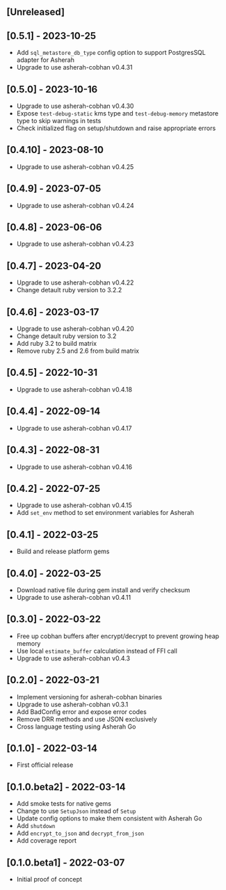 ## [Unreleased]

## [0.5.1] - 2023-10-25

- Add `sql_metastore_db_type` config option to support PostgresSQL adapter for Asherah
- Upgrade to use asherah-cobhan v0.4.31

## [0.5.0] - 2023-10-16

- Upgrade to use asherah-cobhan v0.4.30
- Expose `test-debug-static` kms type and `test-debug-memory` metastore type to skip warnings in tests
- Check initialized flag on setup/shutdown and raise appropriate errors

## [0.4.10] - 2023-08-10

- Upgrade to use asherah-cobhan v0.4.25

## [0.4.9] - 2023-07-05

- Upgrade to use asherah-cobhan v0.4.24

## [0.4.8] - 2023-06-06

- Upgrade to use asherah-cobhan v0.4.23

## [0.4.7] - 2023-04-20

- Upgrade to use asherah-cobhan v0.4.22
- Change detault ruby version to 3.2.2

## [0.4.6] - 2023-03-17

- Upgrade to use asherah-cobhan v0.4.20
- Change detault ruby version to 3.2
- Add ruby 3.2 to build matrix
- Remove ruby 2.5 and 2.6 from build matrix

## [0.4.5] - 2022-10-31

- Upgrade to use asherah-cobhan v0.4.18

## [0.4.4] - 2022-09-14

- Upgrade to use asherah-cobhan v0.4.17

## [0.4.3] - 2022-08-31

- Upgrade to use asherah-cobhan v0.4.16

## [0.4.2] - 2022-07-25

- Upgrade to use asherah-cobhan v0.4.15
- Add `set_env` method to set environment variables for Asherah

## [0.4.1] - 2022-03-25

- Build and release platform gems

## [0.4.0] - 2022-03-25

- Download native file during gem install and verify checksum
- Upgrade to use asherah-cobhan v0.4.11

## [0.3.0] - 2022-03-22

- Free up cobhan buffers after encrypt/decrypt to prevent growing heap memory
- Use local `estimate_buffer` calculation instead of FFI call
- Upgrade to use asherah-cobhan v0.4.3

## [0.2.0] - 2022-03-21

- Implement versioning for asherah-cobhan binaries
- Upgrade to use asherah-cobhan v0.3.1
- Add BadConfig error and expose error codes
- Remove DRR methods and use JSON exclusively
- Cross language testing using Asherah Go

## [0.1.0] - 2022-03-14

- First official release

## [0.1.0.beta2] - 2022-03-14

- Add smoke tests for native gems
- Change to use `SetupJson` instead of `Setup`
- Update config options to make them consistent with Asherah Go
- Add `shutdown`
- Add `encrypt_to_json` and `decrypt_from_json`
- Add coverage report

## [0.1.0.beta1] - 2022-03-07

- Initial proof of concept
